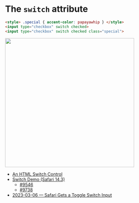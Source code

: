 # The `switch` attribute

```html
<style> .special { accent-color: papayawhip } </style>
<input type="checkbox" switch checked>
<input type="checkbox" switch checked class="special">
```

<img src="https://github.com/zedix/awesome-html-css/assets/27975/f49d5d5d-5210-45f4-8b37-00514198e319" width="420" />

- [An HTML Switch Control](https://webkit.org/blog/15054/an-html-switch-control/)
- [Switch Demo (Safari 14.3)](https://nt1m.github.io/html-switch-demos/)
  - [#9546](https://github.com/whatwg/html/pull/9546#issuecomment-1865595475)
  - [#9738](https://github.com/w3c/csswg-drafts/issues/9738)
- [2023-03-06 — Safari Gets a Toggle Switch Input](https://frontendmasters.com/blog/safari-gets-a-toggle-switch-input/)
